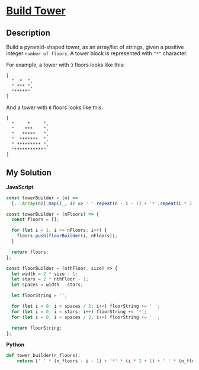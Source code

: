 # [Build Tower](https://www.codewars.com/kata/576757b1df89ecf5bd00073b)

## Description

Build a pyramid-shaped tower, as an array/list of strings, given a positive integer `number of floors`. A tower block is represented with `"*"` character.

For example, a tower with `3` floors looks like this:

    [
      "  *  ",
      " *** ",
      "*****"
    ]

And a tower with `6` floors looks like this:

    [
      "     *     ",
      "    ***    ",
      "   *****   ",
      "  *******  ",
      " ********* ",
      "***********"
    ]

## My Solution

**JavaScript**

```js
const towerBuilder = (n) =>
  [...Array(n)].map((_, i) => ' '.repeat(n - i - 1) + '*'.repeat(i * 2 + 1) + ' '.repeat(n - i - 1));
```

```js
const towerBuilder = (nFloors) => {
  const floors = [];

  for (let i = 1; i <= nFloors; i++) {
    floors.push(floorBuilder(i, nFloors));
  }

  return floors;
};

const floorBuilder = (nthFloor, size) => {
  let width = 2 * size - 1;
  let stars = 2 * nthFloor - 1;
  let spaces = width - stars;

  let floorString = '';

  for (let i = 0; i < spaces / 2; i++) floorString += ' ';
  for (let i = 0; i < stars; i++) floorString += '*';
  for (let i = 0; i < spaces / 2; i++) floorString += ' ';

  return floorString;
};
```

**Python**

```py
def tower_builder(n_floors):
    return [' ' * (n_floors - i - 1) + '*' * (i * 2 + 1) + ' ' * (n_floors - i - 1) for i in range(n_floors)]
```
